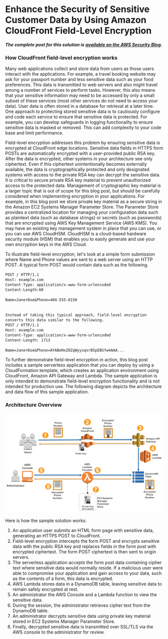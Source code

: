 # Enhance the Security of Sensitive Customer Data by Using Amazon CloudFront Field-Level Encryption

***The complete post for this solution is [available on the AWS Security Blog](https://aws.amazon.com/blogs/security/how-to-enhance-the-security-of-sensitive-customer-data-by-using-amazon-cloudfront-field-level-encryption/).***

### How CloudFront field-level encryption works

Many web applications collect and store data from users as those users interact with the applications. For example, a travel booking website may ask for your passport number and less sensitive data such as your food preferences. This data is transmitted to web servers and also might travel among a number of services to perform tasks. However, this also means that your sensitive information may need to be accessed by only a small subset of these services (most other services do not need to access your data).
User data is often stored in a database for retrieval at a later time. One approach to protecting stored sensitive data is to cautiously configure and code each service to ensure that sensitive data is protected. For example, you can develop safeguards in logging functionality to ensure sensitive data is masked or removed. This can add complexity to your code base and limit performance.

Field-level encryption addresses this problem by ensuring sensitive data is encrypted at CloudFront edge locations. Sensitive data fields in HTTPS form POSTs are automatically encrypted with a user-provided public RSA key. After the data is encrypted, other systems in your architecture see only ciphertext. Even if this ciphertext unintentionally becomes externally available, the data is cryptographically protected and only designated systems with access to the private RSA key can decrypt the sensitive data.
It is critical to secure private RSA key material to prevent unauthorized access to the protected data. Management of cryptographic key material is a larger topic that is out of scope for this blog post, but should be carefully considered when implementing encryption in your applications. For example, in this blog post we store private key material as a secure string in the Amazon EC2 Systems Manager Parameter Store. The Parameter Store provides a centralized location for managing your configuration data such as plaintext data (such as database strings) or secrets (such as passwords) that are encrypted using AWS Key Management Service (AWS KMS). You may have an existing key management system in place that you can use, or you can use AWS CloudHSM. CloudHSM is a cloud-based hardware security module (HSM) that enables you to easily generate and use your own encryption keys in the AWS Cloud.

To illustrate field-level encryption, let's look at a simple form submission where Name and Phone values are sent to a web server using an HTTP POST. A typical form POST would contain data such as the following.

~~~
POST / HTTP/1.1
Host: example.com
Content-Type: application/x-www-form-urlencoded
Content-Length:60

Name=Jane+Doe&Phone=404-555-0150


Instead of taking this typical approach, field-level encryption converts this data similar to the following.
POST / HTTP/1.1
Host: example.com
Content-Type: application/x-www-form-urlencoded
Content-Length: 1713

Name=Jane+Doe&Phone=AYABeHxZ0ZqWyysqxrB5pEBSYw4AAA...
~~~

To further demonstrate field-level encryption in action, this blog post includes a sample serverless application that you can deploy by using a CloudFormation template, which creates an application environment using CloudFront, Amazon API Gateway and Lambda. The sample application is only intended to demonstrate field-level encryption functionality and is not intended for production use. The following diagram depicts the architecture and data flow of this sample application.

### Architecture Overview

![architecture diagram](images/secure-ingress-architecture.png)

Here is how the sample solution works:

1.	An application user submits an HTML form page with sensitive data, generating an HTTPS POST to CloudFront.
2.	Field-level encryption intercepts the form POST and encrypts sensitive data with the public RSA key and replaces fields in the form post with encrypted ciphertext. The form POST ciphertext is then sent to origin servers.
3.	The serverless application accepts the form post data containing cipher text where sensitive data would normally reside. If a malicious user were able to compromise your application and gain access to your data, such as the contents of a form, this data is encrypted.
4.	AWS Lambda stores data in a DynamoDB table, leaving sensitive data to remain safely encrypted at rest.
5.	An administrator the AWS Console and a Lambda function to view the sensitive data.
6.	During the session, the administrator retrieves cipher text from the DynamoDB table.
7.	An administrator decrypts sensitive data using private key material stored in EC2 Systems Manager Parameter Store.
8.	Finally, decrypted sensitive data is transmitted over SSL/TLS via the AWS console to the administrator for review.
